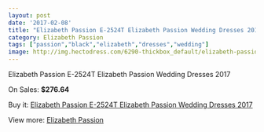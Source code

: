 ```yaml
---
layout: post
date: '2017-02-08'
title: "Elizabeth Passion E-2524T Elizabeth Passion Wedding Dresses 2017"
category: Elizabeth Passion
tags: ["passion","black","elizabeth","dresses","wedding"]
image: http://img.hectodress.com/6290-thickbox_default/elizabeth-passion-e-2524t-elizabeth-passion-wedding-dresses-2013.jpg
---
```

Elizabeth Passion E-2524T Elizabeth Passion Wedding Dresses 2017

On Sales: **$276.64**
<a href="https://www.hectodress.com/elizabeth-passion/3111-elizabeth-passion-e-2524t-elizabeth-passion-wedding-dresses-2013.html"><amp-img layout="responsive" width="600" height="600" src="//img.hectodress.com/6290-thickbox_default/elizabeth-passion-e-2524t-elizabeth-passion-wedding-dresses-2013.jpg" alt="Elizabeth Passion E-2524T Elizabeth Passion Wedding Dresses 2017 0" /></a>

Buy it: [Elizabeth Passion E-2524T Elizabeth Passion Wedding Dresses 2017](https://www.hectodress.com/elizabeth-passion/3111-elizabeth-passion-e-2524t-elizabeth-passion-wedding-dresses-2013.html "Elizabeth Passion E-2524T Elizabeth Passion Wedding Dresses 2017")

View more: [Elizabeth Passion](https://www.hectodress.com/53-elizabeth-passion "Elizabeth Passion")